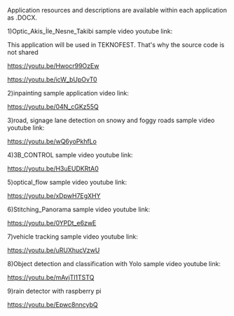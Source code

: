 Application resources and descriptions are available within each application as .DOCX.


1)Optic_Akis_İle_Nesne_Takibi sample video youtube link:

This application will be used in TEKNOFEST. That's why the source code is not shared

https://youtu.be/Hwocr99OzEw

https://youtu.be/icW_bUpOvT0

2)inpainting sample application video link:

https://youtu.be/04N_cGKz55Q

3)road, signage lane detection on snowy and foggy roads sample video youtube link:

https://youtu.be/wQ6yoPkhfLo

4)3B_CONTROL sample video youtube link:

https://youtu.be/H3uEUDKRtA0

5)optical_flow sample video youtube link:

https://youtu.be/xDpwH7EgXHY

6)Stitching_Panorama sample video youtube link:

https://youtu.be/0YPDt_e6zwE

7)vehicle tracking sample video youtube link:

https://youtu.be/uRUXhucVzwU

8)Object detection and classification with Yolo sample video youtube link:

https://youtu.be/mAvjTl1TSTQ

9)rain detector with raspberry pi

https://youtu.be/Epwc8nncybQ

